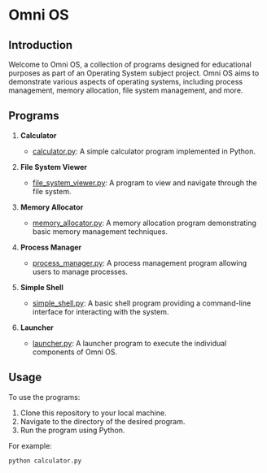 # Omni OS

## Introduction
Welcome to Omni OS, a collection of programs designed for educational purposes as part of an Operating System subject project. Omni OS aims to demonstrate various aspects of operating systems, including process management, memory allocation, file system management, and more.

## Programs
1. **Calculator**
   - [calculator.py](https://github.com/sidhansukeshri/Omni_OS/blob/main/Calculator/calculator.py): A simple calculator program implemented in Python.

2. **File System Viewer**
   - [file_system_viewer.py](https://github.com/sidhansukeshri/Omni_OS/blob/main/FileSystemViewer/file_system_viewer.py): A program to view and navigate through the file system.

3. **Memory Allocator**
   - [memory_allocator.py](https://github.com/sidhansukeshri/Omni_OS/blob/main/MemoryAllocator/memory_allocator.py): A memory allocation program demonstrating basic memory management techniques.

4. **Process Manager**
   - [process_manager.py](https://github.com/sidhansukeshri/Omni_OS/blob/main/ProcessManager/process_manager.py): A process management program allowing users to manage processes.

5. **Simple Shell**
   - [simple_shell.py](https://github.com/sidhansukeshri/Omni_OS/blob/main/SimpleShell/simple_shell.py): A basic shell program providing a command-line interface for interacting with the system.

6. **Launcher**
   - [launcher.py](launcher.py): A launcher program to execute the individual components of Omni OS.

## Usage
To use the programs:
1. Clone this repository to your local machine.
2. Navigate to the directory of the desired program.
3. Run the program using Python.

For example:
```bash
python calculator.py
